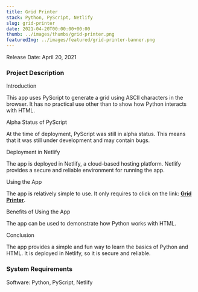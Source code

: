 ```yaml
---
title: Grid Printer
stack: Python, PyScript, Netlify
slug: grid-printer
date: 2021-04-20T00:00:00+00:00
thumb: ../images/thumbs/grid-printer.png
featuredImg: ../images/featured/grid-printer-banner.png
---
```


Release Date: April 20, 2021

### Project Description

Introduction

This app uses PyScript to generate a grid using ASCII characters in the browser.
It has no practical use other than to show how Python interacts with HTML.

Alpha Status of PyScript

At the time of deployment, PyScript was still in alpha status.
This means that it was still under development and may contain bugs.

Deployment in Netlify

The app is deployed in Netlify, a cloud-based hosting platform.
Netlify provides a secure and reliable environment for running the app.

Using the App

The app is relatively simple to use.
It only requires to click on the link: [**Grid Printer**](https://zingy-griffin-c00a53.netlify.app/).

Benefits of Using the App

The app can be used to demonstrate how Python works with HTML.

Conclusion

The app provides a simple and fun way to learn the basics of Python and HTML.
It is deployed in Netlify, so it is secure and reliable.

### System Requirements

Software: Python, PyScript, Netlify
